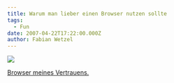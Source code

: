 ```yaml
---
title: Warum man lieber einen Browser nutzen sollte
tags:
  - Fun
date: 2007-04-22T17:22:00.000Z
author: Fabian Wetzel
---
```


![](Fehler_IE.jpg)

[Browser meines Vertrauens.](http://www.mozilla-europe.org/de/ "Firefox")


